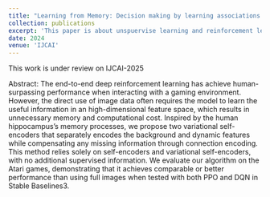 ```yaml
---
title: "Learning from Memory: Decision making by learning associations in the latent space"
collection: publications
excerpt: 'This paper is about unspuervise learning and reinforcement learning'
date: 2024
venue: 'IJCAI'
---
```


This work is under review on IJCAI-2025

Abstract:
The end-to-end deep reinforcement learning has achieve human-surpassing performance when interacting with a gaming environment. However, the direct use of image data often requires the model to learn the useful information in an high-dimensional feature space, which results in unnecessary memory and computational cost. Inspired by the human hippocampus’s memory processes, we propose two variational self-encoders that separately encodes the background and dynamic features while compensating any missing information through connection encoding. This method relies solely on self-encoders and variational self-encoders, with no additional supervised information. We evaluate our algorithm on the Atari games, demonstrating that it achieves comparable or better performance than using full images when tested with both PPO and DQN in Stable Baselines3.
